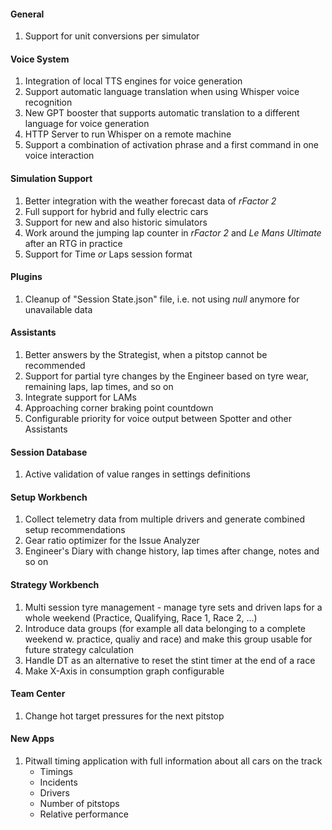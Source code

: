 #### General
  1. Support for unit conversions per simulator

#### Voice System
  1. Integration of local TTS engines for voice generation
  2. Support automatic language translation when using Whisper voice recognition
  3. New GPT booster that supports automatic translation to a different language for voice generation
  4. HTTP Server to run Whisper on a remote machine
  5. Support a combination of activation phrase and a first command in one voice interaction

#### Simulation Support
  1. Better integration with the weather forecast data of *rFactor 2*
  2. Full support for hybrid and fully electric cars
  3. Support for new and also historic simulators
  4. Work around the jumping lap counter in *rFactor 2* and *Le Mans Ultimate* after an RTG in practice
  5. Support for Time *or* Laps session format

#### Plugins
  1. Cleanup of "Session State.json" file, i.e. not using *null* anymore for unavailable data

#### Assistants
  1. Better answers by the Strategist, when a pitstop cannot be recommended
  2. Support for partial tyre changes by the Engineer based on tyre wear, remaining laps, lap times, and so on
  3. Integrate support for LAMs
  4. Approaching corner braking point countdown
  5. Configurable priority for voice output between Spotter and other Assistants

#### Session Database
  1. Active validation of value ranges in settings definitions
  
#### Setup Workbench
  1. Collect telemetry data from multiple drivers and generate combined setup recommendations
  2. Gear ratio optimizer for the Issue Analyzer
  3. Engineer's Diary with change history, lap times after change, notes and so on

#### Strategy Workbench
  1. Multi session tyre management - manage tyre sets and driven laps for a whole weekend (Practice, Qualifying, Race 1, Race 2, ...)
  2. Introduce data groups (for example all data belonging to a complete weekend w. practice, qualiy and race) and make this group usable for future strategy calculation
  3. Handle DT as an alternative to reset the stint timer at the end of a race
  4. Make X-Axis in consumption graph configurable

#### Team Center
  1. Change hot target pressures for the next pitstop
  
#### New Apps
  1. Pitwall timing application with full information about all cars on the track
     - Timings
	 - Incidents
	 - Drivers
	 - Number of pitstops
	 - Relative performance